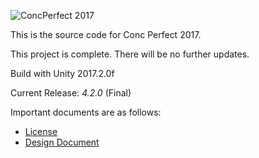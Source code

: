 ![ConcPerfect 2017](http://i.imgur.com/rnXb6CT.jpg)

This is the source code for Conc Perfect 2017.

This project is complete. There will be no further updates.

Build with Unity 2017.2.0f

Current Release: *4.2.0* (Final)

Important documents are as follows:

* [License](LICENSE)
* [Design Document](/docs/Design_Doc.md)
